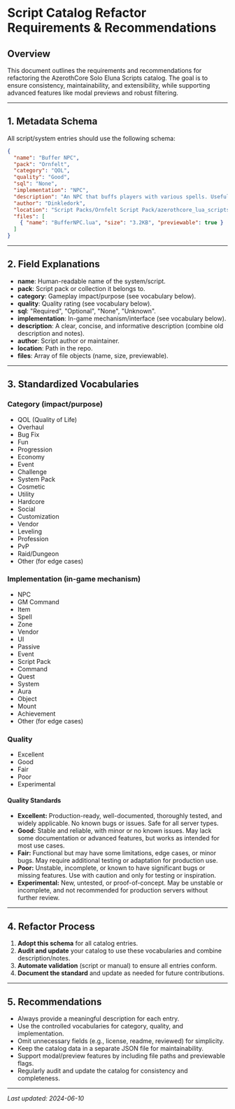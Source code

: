# Script Catalog Refactor Requirements & Recommendations

## Overview
This document outlines the requirements and recommendations for refactoring the AzerothCore Solo Eluna Scripts catalog. The goal is to ensure consistency, maintainability, and extensibility, while supporting advanced features like modal previews and robust filtering.

---

## 1. Metadata Schema

All script/system entries should use the following schema:

```json
{
  "name": "Buffer NPC",
  "pack": "Ornfelt",
  "category": "QOL",
  "quality": "Good",
  "sql": "None",
  "implementation": "NPC",
  "description": "An NPC that buffs players with various spells. Useful for solo or small-group servers to reduce downtime.",
  "author": "Dinkledork",
  "location": "Script Packs/Ornfelt Script Pack/azerothcore_lua_scripts/lua/DinklePack_Lua/",
  "files": [
    { "name": "BufferNPC.lua", "size": "3.2KB", "previewable": true }
  ]
}
```

---

## 2. Field Explanations

- **name**: Human-readable name of the system/script.
- **pack**: Script pack or collection it belongs to.
- **category**: Gameplay impact/purpose (see vocabulary below).
- **quality**: Quality rating (see vocabulary below).
- **sql**: "Required", "Optional", "None", "Unknown".
- **implementation**: In-game mechanism/interface (see vocabulary below).
- **description**: A clear, concise, and informative description (combine old description and notes).
- **author**: Script author or maintainer.
- **location**: Path in the repo.
- **files**: Array of file objects (name, size, previewable).

---

## 3. Standardized Vocabularies

### Category (impact/purpose)
- QOL (Quality of Life)
- Overhaul
- Bug Fix
- Fun
- Progression
- Economy
- Event
- Challenge
- System Pack
- Cosmetic
- Utility
- Hardcore
- Social
- Customization
- Vendor
- Leveling
- Profession
- PvP
- Raid/Dungeon
- Other (for edge cases)

### Implementation (in-game mechanism)
- NPC
- GM Command
- Item
- Spell
- Zone
- Vendor
- UI
- Passive
- Event
- Script Pack
- Command
- Quest
- System
- Aura
- Object
- Mount
- Achievement
- Other (for edge cases)

### Quality
- Excellent
- Good
- Fair
- Poor
- Experimental

#### Quality Standards
- **Excellent:** Production-ready, well-documented, thoroughly tested, and widely applicable. No known bugs or issues. Safe for all server types.
- **Good:** Stable and reliable, with minor or no known issues. May lack some documentation or advanced features, but works as intended for most use cases.
- **Fair:** Functional but may have some limitations, edge cases, or minor bugs. May require additional testing or adaptation for production use.
- **Poor:** Unstable, incomplete, or known to have significant bugs or missing features. Use with caution and only for testing or inspiration.
- **Experimental:** New, untested, or proof-of-concept. May be unstable or incomplete, and not recommended for production servers without further review.

---

## 4. Refactor Process

1. **Adopt this schema** for all catalog entries.
2. **Audit and update** your catalog to use these vocabularies and combine description/notes.
3. **Automate validation** (script or manual) to ensure all entries conform.
4. **Document the standard** and update as needed for future contributions.

---

## 5. Recommendations

- Always provide a meaningful description for each entry.
- Use the controlled vocabularies for category, quality, and implementation.
- Omit unnecessary fields (e.g., license, readme, reviewed) for simplicity.
- Keep the catalog data in a separate JSON file for maintainability.
- Support modal/preview features by including file paths and previewable flags.
- Regularly audit and update the catalog for consistency and completeness.

---

_Last updated: 2024-06-10_ 